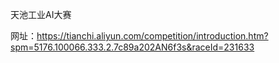 天池工业AI大赛

网址：https://tianchi.aliyun.com/competition/introduction.htm?spm=5176.100066.333.2.7c89a202AN6f3s&raceId=231633
